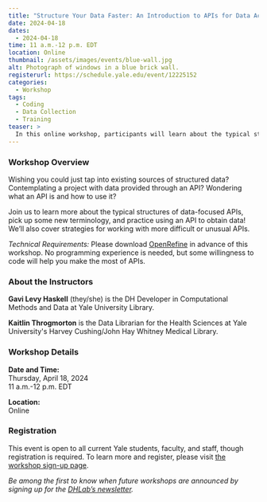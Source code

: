 ```yaml
---
title: "Structure Your Data Faster: An Introduction to APIs for Data Access"
date: 2024-04-18
dates:
  - 2024-04-18
time: 11 a.m.-12 p.m. EDT
location: Online
thumbnail: /assets/images/events/blue-wall.jpg
alt: Photograph of windows in a blue brick wall.
registerurl: https://schedule.yale.edu/event/12225152
categories:
  - Workshop
tags:
  - Coding
  - Data Collection
  - Training
teaser: >
  In this online workshop, participants will learn about the typical structures of data-focused APIs, practice using an API to obtain data, and review strategies for working with more difficult or unusual APIs.
---
```

### Workshop Overview
Wishing you could just tap into existing sources of structured data? Contemplating a project with data provided through an API? Wondering what an API is and how to use it?  

Join us to learn more about the typical structures of data-focused APIs, pick up some new terminology, and practice using an API to obtain data! We’ll also cover strategies for working with more difficult or unusual APIs.  

*Technical Requirements:* Please download <a href='https://openrefine.org/' target='_blank'>OpenRefine</a> in advance of this workshop. No programming experience is needed, but some willingness to code will help you make the most of APIs.  
  
### About the Instructors  
**Gavi Levy Haskell** (they/she) is the DH Developer in Computational Methods and Data at Yale University Library.  

**Kaitlin Throgmorton** is the Data Librarian for the Health Sciences at Yale University's Harvey Cushing/John Hay Whitney Medical Library.  

### Workshop Details
**Date and Time:**   
Thursday, April 18, 2024   
11 a.m.-12 p.m. EDT  
  
**Location:**  
Online   
  
### Registration  
This event is open to all current Yale students, faculty, and staff, though registration is required. To learn more and register, please visit <a href='https://schedule.yale.edu/event/12225152' target='_blank'>the workshop sign-up page</a>.  
  
*Be among the first to know when future workshops are announced by signing up for the <a href='https://subscribe.yale.edu/browse?search=digital+humanities' target='_blank'>DHLab’s newsletter</a>.*
